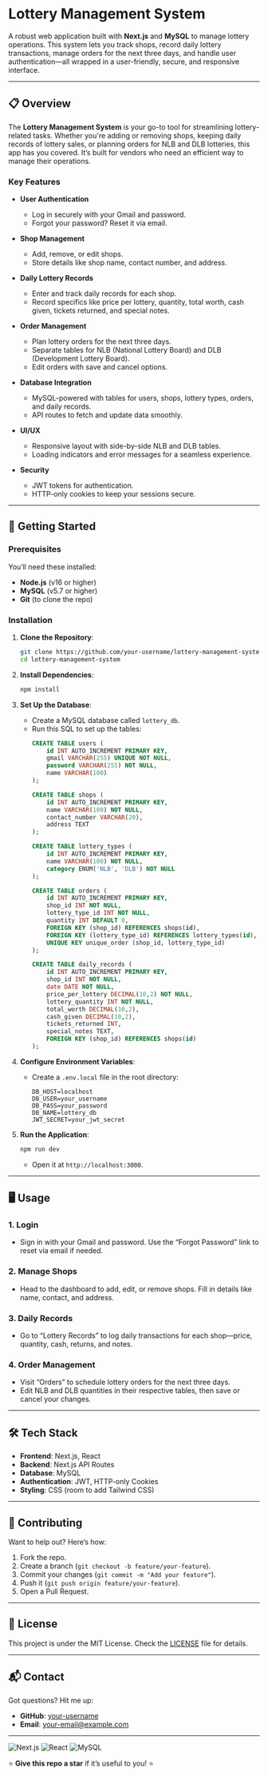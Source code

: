 # Lottery Management System


A robust web application built with **Next.js** and **MySQL** to manage lottery operations. This system lets you track shops, record daily lottery transactions, manage orders for the next three days, and handle user authentication—all wrapped in a user-friendly, secure, and responsive interface.

---

## 📋 Overview

The **Lottery Management System** is your go-to tool for streamlining lottery-related tasks. Whether you're adding or removing shops, keeping daily records of lottery sales, or planning orders for NLB and DLB lotteries, this app has you covered. It’s built for vendors who need an efficient way to manage their operations.

### Key Features
- **User Authentication**
  - Log in securely with your Gmail and password.
  - Forgot your password? Reset it via email.

- **Shop Management**
  - Add, remove, or edit shops.
  - Store details like shop name, contact number, and address.

- **Daily Lottery Records**
  - Enter and track daily records for each shop.
  - Record specifics like price per lottery, quantity, total worth, cash given, tickets returned, and special notes.

- **Order Management**
  - Plan lottery orders for the next three days.
  - Separate tables for NLB (National Lottery Board) and DLB (Development Lottery Board).
  - Edit orders with save and cancel options.

- **Database Integration**
  - MySQL-powered with tables for users, shops, lottery types, orders, and daily records.
  - API routes to fetch and update data smoothly.

- **UI/UX**
  - Responsive layout with side-by-side NLB and DLB tables.
  - Loading indicators and error messages for a seamless experience.

- **Security**
  - JWT tokens for authentication.
  - HTTP-only cookies to keep your sessions secure.

---

## 🚀 Getting Started

### Prerequisites
You’ll need these installed:
- **Node.js** (v16 or higher)
- **MySQL** (v5.7 or higher)
- **Git** (to clone the repo)

### Installation
1. **Clone the Repository**:
   ```bash
   git clone https://github.com/your-username/lottery-management-system.git
   cd lottery-management-system
   ```

2. **Install Dependencies**:
   ```bash
   npm install
   ```

3. **Set Up the Database**:
   - Create a MySQL database called `lottery_db`.
   - Run this SQL to set up the tables:
     ```sql
     CREATE TABLE users (
         id INT AUTO_INCREMENT PRIMARY KEY,
         gmail VARCHAR(255) UNIQUE NOT NULL,
         password VARCHAR(255) NOT NULL,
         name VARCHAR(100)
     );

     CREATE TABLE shops (
         id INT AUTO_INCREMENT PRIMARY KEY,
         name VARCHAR(100) NOT NULL,
         contact_number VARCHAR(20),
         address TEXT
     );

     CREATE TABLE lottery_types (
         id INT AUTO_INCREMENT PRIMARY KEY,
         name VARCHAR(100) NOT NULL,
         category ENUM('NLB', 'DLB') NOT NULL
     );

     CREATE TABLE orders (
         id INT AUTO_INCREMENT PRIMARY KEY,
         shop_id INT NOT NULL,
         lottery_type_id INT NOT NULL,
         quantity INT DEFAULT 0,
         FOREIGN KEY (shop_id) REFERENCES shops(id),
         FOREIGN KEY (lottery_type_id) REFERENCES lottery_types(id),
         UNIQUE KEY unique_order (shop_id, lottery_type_id)
     );

     CREATE TABLE daily_records (
         id INT AUTO_INCREMENT PRIMARY KEY,
         shop_id INT NOT NULL,
         date DATE NOT NULL,
         price_per_lottery DECIMAL(10,2) NOT NULL,
         lottery_quantity INT NOT NULL,
         total_worth DECIMAL(10,2),
         cash_given DECIMAL(10,2),
         tickets_returned INT,
         special_notes TEXT,
         FOREIGN KEY (shop_id) REFERENCES shops(id)
     );
     ```

4. **Configure Environment Variables**:
   - Create a `.env.local` file in the root directory:
     ```env
     DB_HOST=localhost
     DB_USER=your_username
     DB_PASS=your_password
     DB_NAME=lottery_db
     JWT_SECRET=your_jwt_secret
     ```

5. **Run the Application**:
   ```bash
   npm run dev
   ```
   - Open it at `http://localhost:3000`.

---

## 🖥️ Usage

### 1. **Login**
- Sign in with your Gmail and password. Use the “Forgot Password” link to reset via email if needed.

### 2. **Manage Shops**
- Head to the dashboard to add, edit, or remove shops. Fill in details like name, contact, and address.

### 3. **Daily Records**
- Go to “Lottery Records” to log daily transactions for each shop—price, quantity, cash, returns, and notes.

### 4. **Order Management**
- Visit “Orders” to schedule lottery orders for the next three days.
- Edit NLB and DLB quantities in their respective tables, then save or cancel your changes.

---

## 🛠️ Tech Stack
- **Frontend**: Next.js, React
- **Backend**: Next.js API Routes
- **Database**: MySQL
- **Authentication**: JWT, HTTP-only Cookies
- **Styling**: CSS (room to add Tailwind CSS)

---

## 🤝 Contributing
Want to help out? Here’s how:
1. Fork the repo.
2. Create a branch (`git checkout -b feature/your-feature`).
3. Commit your changes (`git commit -m "Add your feature"`).
4. Push it (`git push origin feature/your-feature`).
5. Open a Pull Request.

---

## 📜 License
This project is under the MIT License. Check the [LICENSE](LICENSE) file for details.

---

## 📬 Contact
Got questions? Hit me up:
- **GitHub**: [your-username](https://github.com/your-username)
- **Email**: your-email@example.com

---

![Next.js](https://img.shields.io/badge/Next.js-000000?style=for-the-badge&logo=next.js&logoColor=white)
![React](https://img.shields.io/badge/React-61DAFB?style=for-the-badge&logo=react&logoColor=black)
![MySQL](https://img.shields.io/badge/MySQL-4479A1?style=for-the-badge&logo=mysql&logoColor=white)

⭐ **Give this repo a star** if it’s useful to you! ⭐
